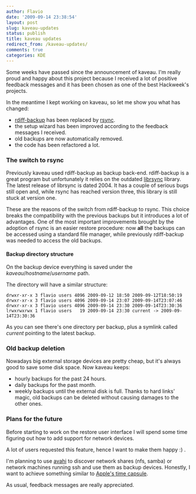 ```yaml
---
author: Flavio
date: '2009-09-14 23:38:54'
layout: post
slug: kaveau-updates
status: publish
title: kaveau updates
redirect_from: /kaveau-updates/
comments: true
categories: KDE
---
```


Some weeks have passed since the announcement of kaveau. I'm really proud and
happy about this project because I received a lot of positive feedback
messages and it has been chosen as one of the best Hackweek's projects.

In the meantime I kept working on kaveau, so let me show you what has changed:

  * [rdiff-backup](http://rdiff-backup.nongnu.org/) has been replaced by [rsync](http://www.samba.org/rsync/).
  * the setup wizard has been improved according to the feedback messages I received.
  * old backups are now automatically removed.
  * the code has been refactored a lot.

### The switch to rsync

Previously kaveau used rdiff-backup as backup back-end. rdiff-backup is a
great program but unfortunately it relies on the outdated
[librsync](http://librsync.sourceforge.net/) library. The latest release of
librsync is dated 2004. It has a couple of serious bugs still open and, while
rsync has reached version three, this library is still stuck at version one.

These are the reasons of the switch from rdiff-backup to rsync. This choice
breaks the compatibility with the previous backups but it introduces a lot of
advantages. One of the most important improvements brought by the adoption of
rsync is an easier restore procedure: now **all** the backups can be accessed
using a standard file manager, while previously rdiff-backup was needed to
access the old backups.

#### Backup directory structure

On the backup device everything is saved under the
_kaveau_/_hostname_/_username_ path.

The directory will have a similar structure:

    
    drwxr-xr-x 3 flavio users 4096 2009-09-12 18:50 2009-09-12T18:50:19
    drwxr-xr-x 3 flavio users 4096 2009-09-14 23:07 2009-09-14T23:07:46
    drwxr-xr-x 3 flavio users 4096 2009-09-14 23:30 2009-09-14T23:30:36
    lrwxrwxrwx 1 flavio users   19 2009-09-14 23:30 current -> 2009-09-14T23:30:36

As you can see there's one directory per backup, plus a symlink called
_current_ pointing to the latest backup.

### Old backup deletion

Nowadays big external storage devices are pretty cheap, but it's always good
to save some disk space. Now kaveau keeps:

  * hourly backups for the past 24 hours.
  * daily backups for the past month.
  * weekly backups until the external disk is full.
Thanks to hard links' magic, old backups can be deleted without causing
damages to the other ones.

### Plans for the future

Before starting to work on the restore user interface I will spend some time
figuring out how to add support for network devices.

A lot of users requested this feature, hence I want to make them happy :) .

I'm planning to use [avahi](http://avahi.org/) to discover network shares
(nfs, samba) or network machines running ssh and use them as backup devices.
Honestly, I want to achieve something similar to
[Apple's time capsule](http://www.apple.com/timecapsule/).

As usual, feedback messages are really appreciated.

